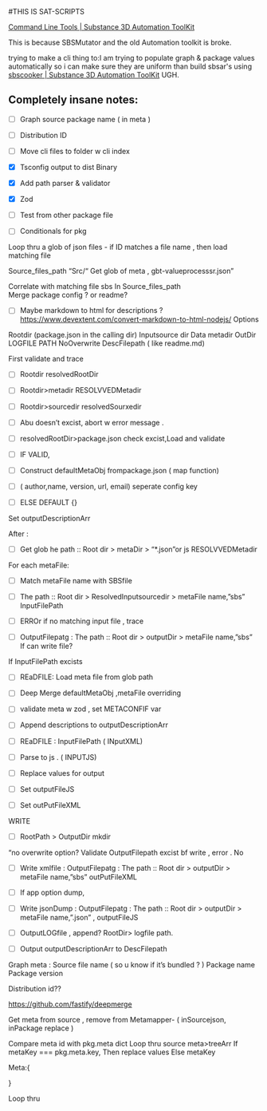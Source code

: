 #THIS IS SAT-SCRIPTS

[Command Line Tools | Substance 3D Automation ToolKit](https://substance3d.adobe.com/documentation/sat/command-line-tools)

This is because SBSMutator and the old Automation toolkit is broke.

trying to make a cli thing to:I am trying to populate graph & package values automatically so i can make sure they are uniform than build sbsar's using [sbscooker | Substance 3D Automation ToolKit](https://substance3d.adobe.com/documentation/sat/command-line-tools/sbscooker) UGH.

## Completely insane notes:

-   [ ] Graph source package name ( in meta )
-   [ ] Distribution ID

-   [ ] Move cli files to folder w cli index
-   [x] Tsconfig output to dist Binary
-   [x] Add path parser & validator
-   [x] Zod
-   [ ] Test from other package file
-   [ ] Conditionals for pkg

Loop thru a glob of json files - if ID matches a file name , then load matching file

Source_files_path “Src/“ Get glob of meta , gbt-valueprocesssr.json”

Correlate with matching file sbs In Source_files_path  
Merge package config ? or readme?

-   [ ] Maybe markdown to html for descriptions ? https://www.devextent.com/convert-markdown-to-html-nodejs/ Options

Rootdir (package.json in the calling dir) Inputsource dir Data metadir OutDir LOGFILE PATH NoOverwrite DescFilepath ( like readme.md)

First validate and trace

-   [ ] Rootdir resolvedRootDir
-   [ ] Rootdir>metadir RESOLVVEDMetadir
-   [ ] Rootdir>sourcedir resolvedSourxedir
-   [ ] Abu doesn’t excist, abort w error message .

-   [ ] resolvedRootDir>package.json check excist,Load and validate
-   [ ] IF VALID,
-   [ ] Construct defaultMetaObj frompackage.json ( map function)
-   [ ] ( author,name, version, url, email) seperate config key
-   [ ] ELSE DEFAULT {}

Set outputDescriptionArr

After :

-   [ ] Get glob he path :: Root dir > metaDir > “\*.json”or js RESOLVVEDMetadir

For each metaFile:

-   [ ] Match metaFile name with SBSfile
-   [ ] The path :: Root dir > ResolvedInputsourcedir > metaFile name,”sbs” InputFilePath

-   [ ] ERROr if no matching input file , trace

-   [ ] OutputFilepatg : The path :: Root dir > outputDir > metaFile name,”sbs”  
        If can write file?

If InputFilePath excists

-   [ ] REaDFILE: Load meta file from glob path

-   [ ] Deep Merge defaultMetaObj ,metaFile overriding
-   [ ] validate meta w zod , set METACONFIF var
-   [ ] Append descriptions to outputDescriptionArr
-   [ ] REaDFILE : InputFilePath ( INputXML)
-   [ ] Parse to js . ( INPUTJS)
-   [ ] Replace values for output
-   [ ] Set outputFileJS
-   [ ] Set outPutFileXML

WRITE

-   [ ] RootPath > OutputDir mkdir

“no overwrite option? Validate OutputFilepath excist bf write , error . No

-   [ ] Write xmlfile : OutputFilepatg : The path :: Root dir > outputDir > metaFile name,”sbs” outPutFileXML
-   [ ] If app option dump,
-   [ ] Write jsonDump : OutputFilepatg : The path :: Root dir > outputDir > metaFile name,”.json” , outputFileJS

-   [ ] OutputLOGfile , append? RootDir> logfile path.
-   [ ] Output outputDescriptionArr to DescFilepath

Graph meta : Source file name ( so u know if it’s bundled ? ) Package name Package version

Distribution id??

https://github.com/fastify/deepmerge

Get meta from source , remove from Metamapper- ( inSourcejson, inPackage replace )

Compare meta id with pkg.meta dict Loop thru source meta>treeArr If metaKey === pkg.meta.key, Then replace values Else metaKey

Meta:{

}

Loop thru
